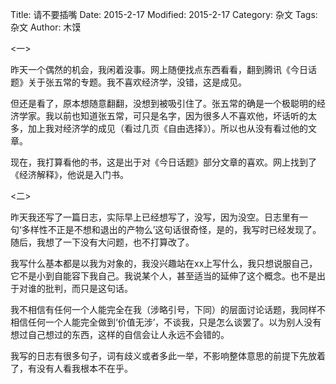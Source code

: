 Title: 请不要插嘴
Date: 2015-2-17
Modified: 2015-2-17
Category: 杂文
Tags: 杂文
Author: 木馍

<一>

昨天一个偶然的机会，我闲着没事。网上随便找点东西看看，翻到腾讯《今日话题》关于张五常的专题。我不喜欢经济学，没错，这是成见。

但还是看了，原本想随意翻翻，没想到被吸引住了。张五常的确是一个极聪明的经济学家。我以前也知道张五常，可只是名字，因为很多人不喜欢他，坏话听的太多，加上我对经济学的成见（看过几页《自由选择》）。所以也从没有看过他的文章。

现在，我打算看他的书，这是出于对《今日话题》部分文章的喜欢。网上找到了《经济解释》，他说是入门书。

<二>

昨天我还写了一篇日志，实际早上已经想写了，没写，因为没空。日志里有一句‘多样性不正是不想和退出的产物么’这句话很奇怪，是的，我写时已经发现了。随后，我想了一下没有大问题，也不打算改了。

我写什么基本都是以我为对象的，我没兴趣站在xx上写什么，我只想说服自己，它不是小到自能容下我自己。我说某个人，甚至适当的延伸了这个概念。也不是出于对谁的批判，而只是这句话。

我不相信有任何一个人能完全在我（涉略引号，下同）的层面讨论话题，我同样不相信任何一个人能完全做到‘价值无涉’，不谈我，只是怎么谈罢了。以为别人没有想过自己想过的东西，这样的自信会让人永远不会错的。

我写的日志有很多句子，词有歧义或者多此一举，不影响整体意思的前提下先放着了，有没有人看我根本不在乎。